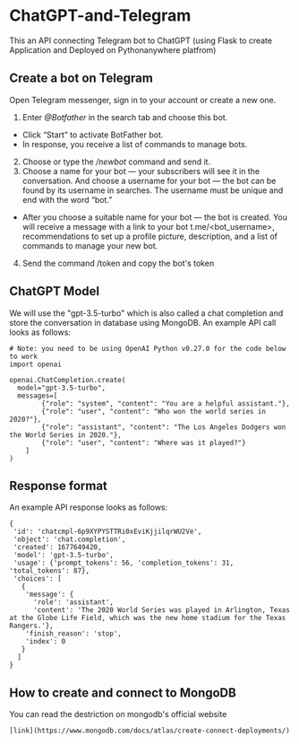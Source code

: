 # ChatGPT-and-Telegram
This an API connecting Telegram bot to ChatGPT (using Flask to create Application and Deployed on Pythonanywhere platfrom)
## Create a bot on Telegram
Open Telegram messenger, sign in to your account or create a new one.
1. Enter *@Botfather* in the search tab and choose this bot.
  - Click “Start” to activate BotFather bot.
  - In response, you receive a list of commands to manage bots.
2. Choose or type the */newbot* command and send it.
3. Choose a name for your bot — your subscribers will see it in the conversation. And choose a username for your bot — the bot can be found by its username in searches. The username must be unique and end with the word “bot.”
  - After you choose a suitable name for your bot — the bot is created. You will receive a message with a link to your bot t.me/<bot_username>, recommendations to set up a profile picture, description, and a list of commands to manage your new bot.
4. Send the command /token and copy the bot's token
## ChatGPT Model
We will use the "gpt-3.5-turbo" which is also called a chat completion and store the conversation in database using MongoDB.
An example API call looks as follows:
```
# Note: you need to be using OpenAI Python v0.27.0 for the code below to work
import openai

openai.ChatCompletion.create(
  model="gpt-3.5-turbo",
  messages=[
        {"role": "system", "content": "You are a helpful assistant."},
        {"role": "user", "content": "Who won the world series in 2020?"},
        {"role": "assistant", "content": "The Los Angeles Dodgers won the World Series in 2020."},
        {"role": "user", "content": "Where was it played?"}
    ]
)
```
## Response format
An example API response looks as follows:
```
{
 'id': 'chatcmpl-6p9XYPYSTTRi0xEviKjjilqrWU2Ve',
 'object': 'chat.completion',
 'created': 1677649420,
 'model': 'gpt-3.5-turbo',
 'usage': {'prompt_tokens': 56, 'completion_tokens': 31, 'total_tokens': 87},
 'choices': [
   {
    'message': {
      'role': 'assistant',
      'content': 'The 2020 World Series was played in Arlington, Texas at the Globe Life Field, which was the new home stadium for the Texas Rangers.'},
    'finish_reason': 'stop',
    'index': 0
   }
  ]
}
```
## How to create and connect to MongoDB
You can read the destriction on mongodb's official website
```
[link](https://www.mongodb.com/docs/atlas/create-connect-deployments/)
```

